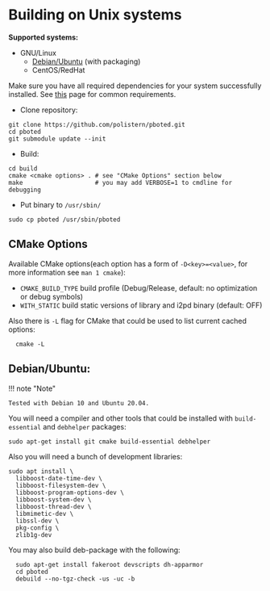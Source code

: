 # Building on Unix systems

**Supported systems:**

* GNU/Linux
    - [Debian/Ubuntu](#debian-ubuntu) (with packaging)
    - CentOS/RedHat

Make sure you have all required dependencies for your system successfully installed.
See [this](requirements.md) page for common requirements.

- Clone repository:

```
git clone https://github.com/polistern/pboted.git
cd pboted
git submodule update --init
```

- Build:

```
cd build
cmake <cmake options> . # see "CMake Options" section below
make                    # you may add VERBOSE=1 to cmdline for debugging
```

- Put binary to `/usr/sbin/`

```
sudo cp pboted /usr/sbin/pboted
```

## CMake Options

Available CMake options(each option has a form of `-D<key>=<value>`, for more information see `man 1 cmake`):

* `CMAKE_BUILD_TYPE` build profile (Debug/Release, default: no optimization or debug symbols)
* `WITH_STATIC`      build static versions of library and i2pd binary (default: OFF)

Also there is `-L` flag for CMake that could be used to list current cached options:

```
  cmake -L
```

## Debian/Ubuntu:

!!! note "Note"

    Tested with Debian 10 and Ubuntu 20.04.

You will need a compiler and other tools that could be installed with `build-essential` and `debhelper` packages:

```
sudo apt-get install git cmake build-essential debhelper
```

Also you will need a bunch of development libraries:

```
sudo apt install \
  libboost-date-time-dev \
  libboost-filesystem-dev \
  libboost-program-options-dev \
  libboost-system-dev \
  libboost-thread-dev \
  libmimetic-dev \
  libssl-dev \
  pkg-config \
  zlib1g-dev
```


You may also build deb-package with the following:

```
  sudo apt-get install fakeroot devscripts dh-apparmor
  cd pboted
  debuild --no-tgz-check -us -uc -b
```
